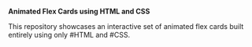 **Animated Flex Cards using HTML and CSS**

This repository showcases an interactive set of animated flex cards built entirely using only #HTML and #CSS.
